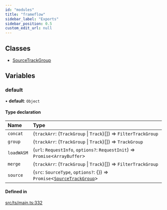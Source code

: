 ```yaml
---
id: "modules"
title: "frameflow"
sidebar_label: "Exports"
sidebar_position: 0.5
custom_edit_url: null
---
```


## Classes

- [SourceTrackGroup](classes/SourceTrackGroup.md)

## Variables

### default

• **default**: `Object`

#### Type declaration

| Name | Type |
| :------ | :------ |
| `concat` | (`trackArr`: (`TrackGroup` \| `Track`)[]) => `FilterTrackGroup` |
| `group` | (`trackArr`: (`TrackGroup` \| `Track`)[]) => `TrackGroup` |
| `loadWASM` | (`url`: `RequestInfo`, `options?`: `RequestInit`) => `Promise`<`ArrayBuffer`\> |
| `merge` | (`trackArr`: (`TrackGroup` \| `Track`)[]) => `FilterTrackGroup` |
| `source` | (`src`: `SourceType`, `options?`: {}) => `Promise`<[`SourceTrackGroup`](classes/SourceTrackGroup.md)\> |

#### Defined in

[src/ts/main.ts:332](https://github.com/carsonDB/frameflow/blob/aec10d5/src/ts/main.ts#L332)
